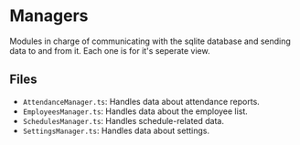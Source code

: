 # Managers
Modules in charge of communicating with the sqlite database and sending data to and from it. Each one is for it's seperate view.

## Files
* `AttendanceManager.ts`: Handles data about attendance reports.
* `EmployeesManager.ts`: Handles data about the employee list.
* `SchedulesManager.ts`: Handles schedule-related data.
* `SettingsManager.ts`: Handles data about settings.